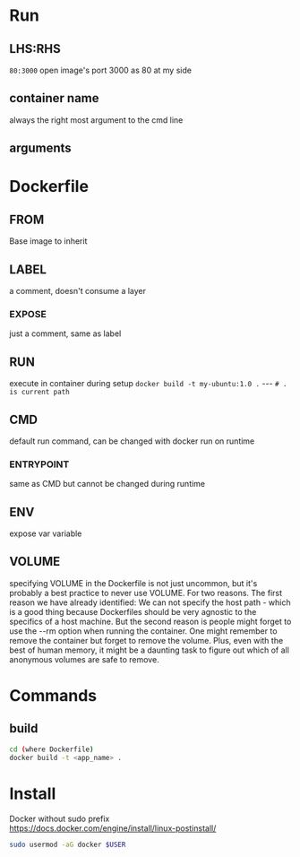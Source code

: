 # Run
## LHS:RHS
`80:3000` open image's port 3000 as 80 at my side
## container name
always the right most argument to the cmd line
## arguments

# Dockerfile
## FROM
Base image to inherit
## LABEL
a comment, doesn't consume a layer
### EXPOSE
just a comment, same as label
## RUN
execute in container during setup
`docker build -t my-ubuntu:1.0 .` --- `# . is current path`
## CMD
default run command, can be changed with docker run on runtime
### ENTRYPOINT
same as CMD but cannot be changed during runtime
## ENV
expose var variable
## VOLUME
specifying VOLUME in the Dockerfile is not just uncommon, but it's probably a best practice to never use VOLUME. For two reasons. The first reason we have already identified: We can not specify the host path - which is a good thing because Dockerfiles should be very agnostic to the specifics of a host machine. But the second reason is people might forget to use the --rm option when running the container. One might remember to remove the container but forget to remove the volume. Plus, even with the best of human memory, it might be a daunting task to figure out which of all anonymous volumes are safe to remove.
# Commands
## build
```bash
cd (where Dockerfile)
docker build -t <app_name> .
```
# Install
Docker without sudo prefix  
https://docs.docker.com/engine/install/linux-postinstall/  
```bash
sudo usermod -aG docker $USER
```
